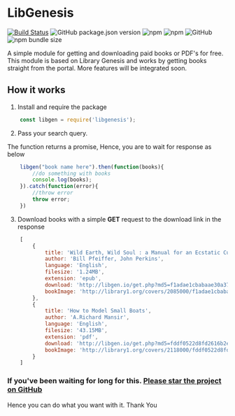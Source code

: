 # LibGenesis

[![Build Status](https://travis-ci.com/Doc-Han/LibGen.svg?branch=master)](https://travis-ci.com/Doc-Han/LibGen)
![GitHub package.json version](https://img.shields.io/github/package-json/v/doc-han/libgen.svg?color=%2328a745)
![npm](https://img.shields.io/npm/dm/libgenesis.svg)
![npm](https://img.shields.io/npm/v/libgenesis.svg)
![GitHub](https://img.shields.io/github/license/doc-han/libgen.svg)
![npm bundle size](https://img.shields.io/bundlephobia/min/libgenesis.svg?color=orange)

A simple module for getting and downloading paid books or PDF's for free. This module is based on Library Genesis and works by getting books straight from the portal. More features will be integrated soon. 
## How it works

1. Install and require the package

```javascript
    const libgen = require('libgenesis');
```

2. Pass your search query. 

The function returns a promise, Hence, you are to wait for response as below

```javascript
    libgen("book name here").then(function(books){
        //do something with books
        console.log(books);
    }).catch(function(error){
        //throw error
        throw error;
    })
``` 

3. Download books with a simple **GET** request to the download link in the response

```javascript
    [
        { 
            title: 'Wild Earth, Wild Soul : a Manual for an Ecstatic Culture',
            author: 'Bill Pfeiffer, John Perkins',
            language: 'English',
            filesize: '1.24MB',
            extension: 'epub',
            download: 'http://libgen.io/get.php?md5=f1adae1cbabaae30a375237aa9a452e7',
            bookImage: 'http://library1.org/covers/2085000/f1adae1cbabaae30a375237aa9a452e7-d.jpg' 
        },
        { 
            title: 'How to Model Small Boats',
            author: 'A.Richard Mansir',
            language: 'English',
            filesize: '43.15MB',
            extension: 'pdf',
            download: 'http://libgen.io/get.php?md5=fddf0522d8fd2616b2e2e2f9f9297f68',
            bookImage: 'http://library1.org/covers/2118000/fddf0522d8fd2616b2e2e2f9f9297f68-g.jpg' 
        }
    ]
```

### If you've been waiting for long for this. [Please star the project on GitHub](https://github.com/Doc-Han/LibGen.git)

Hence you can do what you want with it. Thank You
